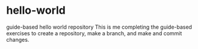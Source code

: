 # hello-world
guide-based hello world repository
This is me completing the guide-based exercises to create a repository, make a branch, and make and commit changes. 

